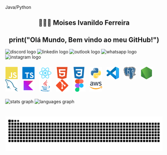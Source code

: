 Java/Python

<h2 align="center">👩🏻‍💻 Moises Ivanildo Ferreira</h2>

<h2 align="center"> print("Olá Mundo, Bem vindo ao meu GitHub!")</h2>

<div align="left">
  <a href="https://discord.com/users/moisesferreira33_52747" target="_blank" style="text-decoration: none;">
  <img src="https://img.shields.io/static/v1?message=Discord&logo=discord&label=&color=7289DA&logoColor=white&labelColor=&style=for-the-badge" height="35" alt="discord logo" />
  </a>
  
  <a href="https://www.linkedin.com/in/moises-ferreira-aa7b8a318/" target="_blank" style="text-decoration: none;">
  <img src="https://img.shields.io/static/v1?message=LinkedIn&logo=linkedin&label=&color=0077B5&logoColor=white&labelColor=&style=for-the-badge" height="35" alt="linkedin logo" />
  </a>
  
  <a href="mailto:moises.i.ferreira@hotmail.com" target="_blank" style="text-decoration: none;">
   <img src="https://img.shields.io/static/v1?message=Outlook&logo=microsoft-outlook&label=&color=0078D4&logoColor=white&labelColor=&style=for-the-badge" height="35" alt="outlook logo" />
  </a>
  
  <a href="#" target="_blank" style="text-decoration: none;">
   <img src="https://img.shields.io/static/v1?message=Whatsapp&logo=whatsapp&label=&color=25D366&logoColor=white&labelColor=&style=for-the-badge" height="35" alt="whatsapp logo" />
  </a>
  
  <a href="#" target="_blank" style="text-decoration: none;">
    <img src="https://img.shields.io/static/v1?message=Instagram&logo=instagram&label=&color=E4405F&logoColor=white&labelColor=&style=for-the-badge" height="35" alt="instagram logo" />
  </a>
</div>


###
 
<div align="left">
  <img align="center" title="JavaScript" alt="Mif-code-Js" height="40" width="40" style="margin-right: 10px;" src="https://raw.githubusercontent.com/devicons/devicon/master/icons/javascript/javascript-plain.svg">
  <img align="center" title="TypeScript" alt="Mif-code-Ts" height="40" width="40" style="margin-right: 10px;" src="https://raw.githubusercontent.com/devicons/devicon/master/icons/typescript/typescript-plain.svg">
  <img align="center" title="React" alt="Mif-code-React" height="40" width="40" style="margin-right: 10px;" src="https://raw.githubusercontent.com/devicons/devicon/master/icons/react/react-original.svg">
  <img align="center" title="HTML5" alt="Mif-code-HTML" height="40" width="40" style="margin-right: 10px;" src="https://raw.githubusercontent.com/devicons/devicon/master/icons/html5/html5-plain.svg">
  <img align="center" title="CSS3" alt="Mif-code-CSS" height="40" width="40" style="margin-right: 10px;" src="https://raw.githubusercontent.com/devicons/devicon/master/icons/css3/css3-plain.svg">
  <img align="center" title="Python" alt="Mif-code-Python" height="40" width="40" style="margin-right: 10px;" src="https://raw.githubusercontent.com/devicons/devicon/master/icons/python/python-original.svg">
  <img align="center" title="VSCode" alt="Mif-code-VSCode" height="40" width="40" style="margin-right: 10px;" src="https://raw.githubusercontent.com/devicons/devicon/master/icons/vscode/vscode-original.svg">
  <img align="center" title="PostgreSQL" alt="Mif-code-PostgreSQL" height="40" width="40" style="margin-right: 10px;" src="https://raw.githubusercontent.com/devicons/devicon/master/icons/postgresql/postgresql-original.svg">
  <img align="center" title="Node.js" alt="Mif-code-NodeJS" height="40" width="40" style="margin-right: 10px;" src="https://raw.githubusercontent.com/devicons/devicon/master/icons/nodejs/nodejs-original.svg">
  <img align="center" title="MySQL" alt="Mif-code-MySQL" height="40" width="40" style="margin-right: 10px;" src="https://raw.githubusercontent.com/devicons/devicon/master/icons/mysql/mysql-original.svg">
  <img align="center" title="Kotlin" alt="Mif-code-Kotlin" height="40" width="40" style="margin-right: 10px;" src="https://raw.githubusercontent.com/devicons/devicon/master/icons/kotlin/kotlin-original.svg">
  <img align="center" title="Java" alt="Mif-code-Java" height="40" width="40" style="margin-right: 10px;" src="https://raw.githubusercontent.com/devicons/devicon/master/icons/java/java-original.svg">
  <img align="center" title="Git" alt="Mif-code-Git" height="40" width="40" style="margin-right: 10px;" src="https://raw.githubusercontent.com/devicons/devicon/master/icons/git/git-original.svg">
  <img align="center" title="Figma" alt="Mif-code-Figma" height="40" width="40" style="margin-right: 10px;" src="https://raw.githubusercontent.com/devicons/devicon/master/icons/figma/figma-original.svg">
  <img align="center" title="Amazon Web Services (AWS)" alt="Mif-code-AWS" height="40" width="40" style="margin-right: 10px;" src="https://raw.githubusercontent.com/devicons/devicon/master/icons/amazonwebservices/amazonwebservices-original-wordmark.svg">
</div>



###

<div align="left">
  <img src="https://github-readme-stats.vercel.app/api?username=Mif-code&hide_title=false&hide_rank=false&show_icons=true&include_all_commits=true&count_private=true&disable_animations=false&theme=dracula&locale=pt-br&hide_border=false" height="150" alt="stats graph"  />
  <img src="https://github-readme-stats.vercel.app/api/top-langs?username=Mif-code&locale=pt-br&hide_title=false&layout=compact&card_width=320&langs_count=5&theme=dracula&hide_border=false" height="150" alt="languages graph"  />
</div>


###

<br clear="both">

<img src="https://raw.githubusercontent.com/Mif-code/Mif-code/output/snake.svg" alt="Snake animation" />

###

